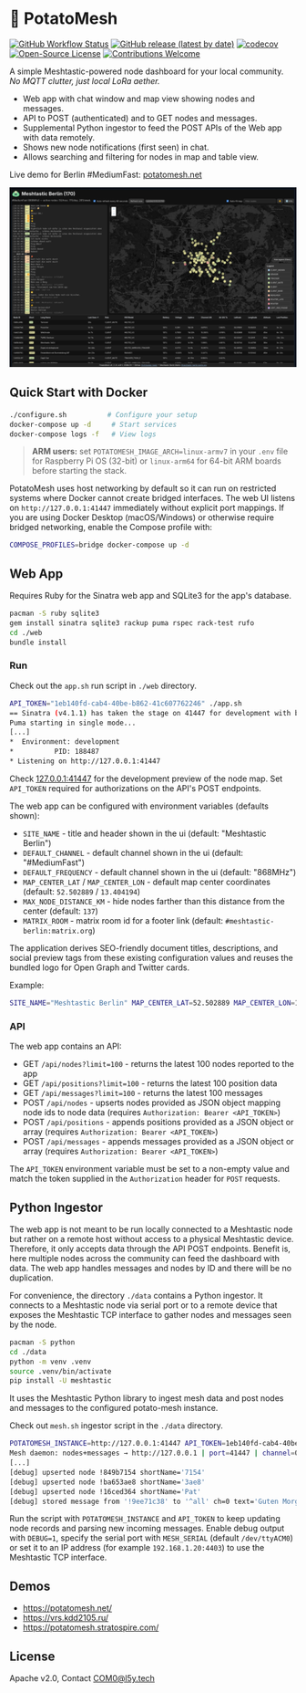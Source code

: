 # 🥔 PotatoMesh

[![GitHub Workflow Status](https://img.shields.io/github/actions/workflow/status/l5yth/potato-mesh/ruby.yml?branch=main)](https://github.com/l5yth/potato-mesh/actions)
[![GitHub release (latest by date)](https://img.shields.io/github/v/release/l5yth/potato-mesh)](https://github.com/l5yth/potato-mesh/releases)
[![codecov](https://codecov.io/gh/l5yth/potato-mesh/branch/main/graph/badge.svg?token=FS7252JVZT)](https://codecov.io/gh/l5yth/potato-mesh)
[![Open-Source License](https://img.shields.io/github/license/l5yth/potato-mesh)](LICENSE)
[![Contributions Welcome](https://img.shields.io/badge/contributions-welcome-brightgreen.svg?style=flat)](https://github.com/l5yth/potato-mesh/issues)

A simple Meshtastic-powered node dashboard for your local community. _No MQTT clutter, just local LoRa aether._

* Web app with chat window and map view showing nodes and messages.
* API to POST (authenticated) and to GET nodes and messages.
* Supplemental Python ingestor to feed the POST APIs of the Web app with data remotely.
* Shows new node notifications (first seen) in chat.
* Allows searching and filtering for nodes in map and table view.

Live demo for Berlin #MediumFast: [potatomesh.net](https://potatomesh.net)

![screenshot of the third version](./scrot-0.3.png)

## Quick Start with Docker

```bash
./configure.sh          # Configure your setup
docker-compose up -d     # Start services
docker-compose logs -f   # View logs
```

> **ARM users:** set `POTATOMESH_IMAGE_ARCH=linux-armv7` in your `.env` file for Raspberry Pi OS (32-bit) or `linux-arm64` for 64-bit ARM boards before starting the stack.

PotatoMesh uses host networking by default so it can run on restricted
systems where Docker cannot create bridged interfaces. The web UI listens on
`http://127.0.0.1:41447` immediately without explicit port mappings. If you
are using Docker Desktop (macOS/Windows) or otherwise require bridged
networking, enable the Compose profile with:

```bash
COMPOSE_PROFILES=bridge docker-compose up -d
```

## Web App

Requires Ruby for the Sinatra web app and SQLite3 for the app's database.

```bash
pacman -S ruby sqlite3
gem install sinatra sqlite3 rackup puma rspec rack-test rufo
cd ./web
bundle install
```

### Run

Check out the `app.sh` run script in `./web` directory.

```bash
API_TOKEN="1eb140fd-cab4-40be-b862-41c607762246" ./app.sh
== Sinatra (v4.1.1) has taken the stage on 41447 for development with backup from Puma
Puma starting in single mode...
[...]
*  Environment: development
*          PID: 188487
* Listening on http://127.0.0.1:41447
```

Check [127.0.0.1:41447](http://127.0.0.1:41447/) for the development preview
of the node map. Set `API_TOKEN` required for authorizations on the API's POST endpoints.

The web app can be configured with environment variables (defaults shown):

* `SITE_NAME` - title and header shown in the ui (default: "Meshtastic Berlin")
* `DEFAULT_CHANNEL` - default channel shown in the ui (default: "#MediumFast")
* `DEFAULT_FREQUENCY` - default channel shown in the ui (default: "868MHz")
* `MAP_CENTER_LAT` / `MAP_CENTER_LON` - default map center coordinates (default: `52.502889` / `13.404194`)
* `MAX_NODE_DISTANCE_KM` - hide nodes farther than this distance from the center (default: `137`)
* `MATRIX_ROOM` - matrix room id for a footer link (default: `#meshtastic-berlin:matrix.org`)

The application derives SEO-friendly document titles, descriptions, and social
preview tags from these existing configuration values and reuses the bundled
logo for Open Graph and Twitter cards.

Example:

```bash
SITE_NAME="Meshtastic Berlin" MAP_CENTER_LAT=52.502889 MAP_CENTER_LON=13.404194 MAX_NODE_DISTANCE_KM=137 MATRIX_ROOM="#meshtastic-berlin:matrix.org" ./app.sh
```

### API

The web app contains an API:

* GET `/api/nodes?limit=100` - returns the latest 100 nodes reported to the app
* GET `/api/positions?limit=100` - returns the latest 100 position data
* GET `/api/messages?limit=100` - returns the latest 100 messages
* POST `/api/nodes` - upserts nodes provided as JSON object mapping node ids to node data (requires `Authorization: Bearer <API_TOKEN>`)
* POST `/api/positions` - appends positions provided as a JSON object or array (requires `Authorization: Bearer <API_TOKEN>`)
* POST `/api/messages` - appends messages provided as a JSON object or array (requires `Authorization: Bearer <API_TOKEN>`)

The `API_TOKEN` environment variable must be set to a non-empty value and match the token supplied in the `Authorization` header for `POST` requests.

## Python Ingestor

The web app is not meant to be run locally connected to a Meshtastic node but rather
on a remote host without access to a physical Meshtastic device. Therefore, it only
accepts data through the API POST endpoints. Benefit is, here multiple nodes across the
community can feed the dashboard with data. The web app handles messages and nodes
by ID and there will be no duplication.

For convenience, the directory `./data` contains a Python ingestor. It connects to a
Meshtastic node via serial port or to a remote device that exposes the Meshtastic TCP
interface to gather nodes and messages seen by the node.

```bash
pacman -S python
cd ./data
python -m venv .venv
source .venv/bin/activate
pip install -U meshtastic
```

It uses the Meshtastic Python library to ingest mesh data and post nodes and messages
to the configured potato-mesh instance.

Check out `mesh.sh` ingestor script in the `./data` directory.

```bash
POTATOMESH_INSTANCE=http://127.0.0.1:41447 API_TOKEN=1eb140fd-cab4-40be-b862-41c607762246 MESH_SERIAL=/dev/ttyACM0 DEBUG=1 ./mesh.sh
Mesh daemon: nodes+messages → http://127.0.0.1 | port=41447 | channel=0
[...]
[debug] upserted node !849b7154 shortName='7154'
[debug] upserted node !ba653ae8 shortName='3ae8'
[debug] upserted node !16ced364 shortName='Pat'
[debug] stored message from '!9ee71c38' to '^all' ch=0 text='Guten Morgen!'
```

Run the script with `POTATOMESH_INSTANCE` and `API_TOKEN` to keep updating
node records and parsing new incoming messages. Enable debug output with `DEBUG=1`,
specify the serial port with `MESH_SERIAL` (default `/dev/ttyACM0`) or set it to an IP
address (for example `192.168.1.20:4403`) to use the Meshtastic TCP interface.

## Demos

* <https://potatomesh.net/>
* <https://vrs.kdd2105.ru/>
* <https://potatomesh.stratospire.com/>

## License

Apache v2.0, Contact <COM0@l5y.tech>
